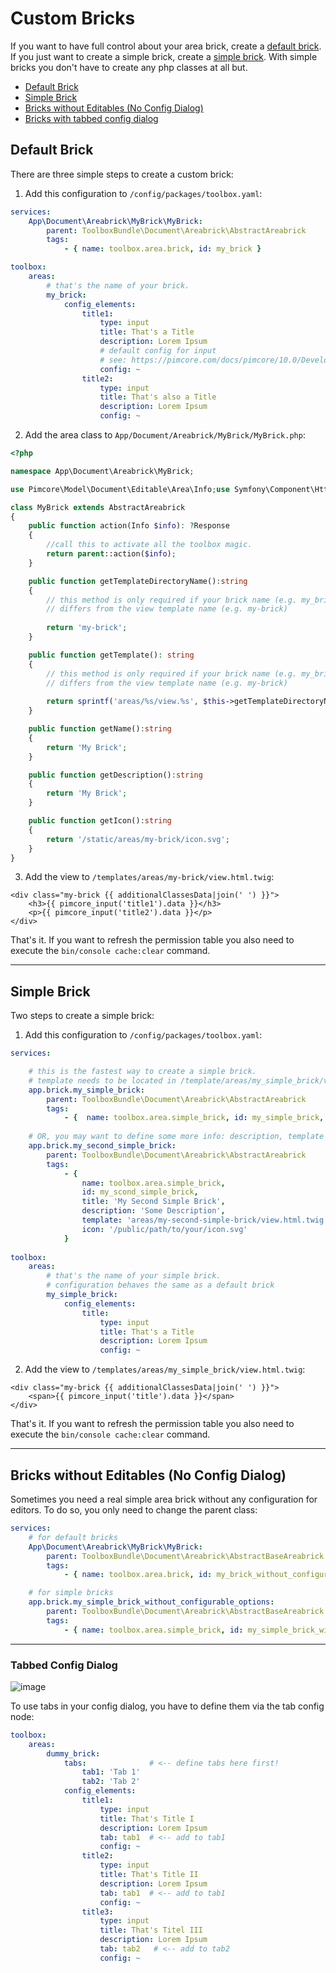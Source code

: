 # Custom Bricks 

If you want to have full control about your area brick, create a [default brick](./10_CustomBricks.md#default-brick).
If you just want to create a simple brick, create a [simple brick](./10_CustomBricks.md#simple-brick). With simple bricks you don't have to create any php classes at all but.

- [Default Brick](./10_CustomBricks.md#default-brick)
- [Simple Brick](./10_CustomBricks.md#simple-brick)
- [Bricks without Editables (No Config Dialog)](./10_CustomBricks.md#bricks-without-editables-no-config-dialog)
- [Bricks with tabbed config dialog](./10_CustomBricks.md#tabbed-config-dialog)

## Default Brick

There are three simple steps to create a custom brick:

1. Add this configuration to `/config/packages/toolbox.yaml`:

```yaml
services:
    App\Document\Areabrick\MyBrick\MyBrick:
        parent: ToolboxBundle\Document\Areabrick\AbstractAreabrick
        tags:
            - { name: toolbox.area.brick, id: my_brick }

toolbox:
    areas:
        # that's the name of your brick. 
        my_brick:
            config_elements:
                title1:
                    type: input
                    title: That's a Title
                    description: Lorem Ipsum
                    # default config for input
                    # see: https://pimcore.com/docs/pimcore/10.0/Development_Documentation/Documents/Editables/Input.html#page_Configuration
                    config: ~
                title2:
                    type: input
                    title: That's also a Title
                    description: Lorem Ipsum
                    config: ~
```

2. Add the area class to `App/Document/Areabrick/MyBrick/MyBrick.php`:

```php
<?php

namespace App\Document\Areabrick\MyBrick;

use Pimcore\Model\Document\Editable\Area\Info;use Symfony\Component\HttpFoundation\Response;use ToolboxBundle\Document\Areabrick\AbstractAreabrick;

class MyBrick extends AbstractAreabrick
{
    public function action(Info $info): ?Response
    {
        //call this to activate all the toolbox magic.
        return parent::action($info);
    }

    public function getTemplateDirectoryName():string
    {
        // this method is only required if your brick name (e.g. my_brick or myBrick)
        // differs from the view template name (e.g. my-brick)
        
        return 'my-brick';
    }

    public function getTemplate(): string
    {
        // this method is only required if your brick name (e.g. my_brick or myBrick)
        // differs from the view template name (e.g. my-brick)
        
        return sprintf('areas/%s/view.%s', $this->getTemplateDirectoryName(), $this->getTemplateSuffix());
    }

    public function getName():string
    {
        return 'My Brick';
    }

    public function getDescription():string
    {
        return 'My Brick';
    }

    public function getIcon():string
    {
        return '/static/areas/my-brick/icon.svg';
    }
}
```

3. Add the view to `/templates/areas/my-brick/view.html.twig`:

```twig
<div class="my-brick {{ additionalClassesData|join(' ') }}">
    <h3>{{ pimcore_input('title1').data }}</h3>
    <p>{{ pimcore_input('title2').data }}</p>
</div>
```

That's it. If you want to refresh the permission table you also need to execute the `bin/console cache:clear` command.

***

## Simple Brick

Two steps to create a simple brick:

1. Add this configuration to `/config/packages/toolbox.yaml`:

```yaml
services:

    # this is the fastest way to create a simple brick. 
    # template needs to be located in /template/areas/my_simple_brick/view.html.twig
    app.brick.my_simple_brick: 
        parent: ToolboxBundle\Document\Areabrick\AbstractAreabrick
        tags:
            - {  name: toolbox.area.simple_brick, id: my_simple_brick, title: 'My Simple Brick' }
              
    # OR, you may want to define some more info: description, template path and icon 
    app.brick.my_second_simple_brick:
        parent: ToolboxBundle\Document\Areabrick\AbstractAreabrick
        tags:
            - {
                name: toolbox.area.simple_brick,
                id: my_scond_simple_brick,
                title: 'My Second Simple Brick',
                description: 'Some Description',
                template: 'areas/my-second-simple-brick/view.html.twig',
                icon: '/public/path/to/your/icon.svg'
            } 
                
toolbox:
    areas:
        # that's the name of your simple brick. 
        # configuration behaves the same as a default brick 
        my_simple_brick:
            config_elements:
                title:
                    type: input
                    title: That's a Title
                    description: Lorem Ipsum
                    config: ~
```

2. Add the view to `/templates/areas/my_simple_brick/view.html.twig`:

```twig
<div class="my-brick {{ additionalClassesData|join(' ') }}">
    <span>{{ pimcore_input('title').data }}</span>
</div>
```

That's it. If you want to refresh the permission table you also need to execute the `bin/console cache:clear` command.

***

## Bricks without Editables (No Config Dialog)
Sometimes you need a real simple area brick without any configuration for editors.
To do so, you only need to change the parent class:

```yaml
services:
    # for default bricks
    App\Document\Areabrick\MyBrick\MyBrick:
        parent: ToolboxBundle\Document\Areabrick\AbstractBaseAreabrick
        tags:
            - { name: toolbox.area.brick, id: my_brick_without_configurable_options }

    # for simple bricks
    app.brick.my_simple_brick_without_configurable_options: 
        parent: ToolboxBundle\Document\Areabrick\AbstractBaseAreabrick
        tags:
            - { name: toolbox.area.simple_brick, id: my_simple_brick_without_configurable_options, title: 'My Simple Brick (Without configurable Options)' }
```

***

### Tabbed Config Dialog
![image](https://user-images.githubusercontent.com/700119/135585193-0a3d37df-5492-4b41-b2b2-a97220f53986.png)

To use tabs in your config dialog, you have to define them via the tab config node:

```yaml
toolbox:
    areas:
        dummy_brick:
            tabs:              # <-- define tabs here first!
                tab1: 'Tab 1'
                tab2: 'Tab 2'
            config_elements:
                title1:
                    type: input
                    title: That's Title I
                    description: Lorem Ipsum
                    tab: tab1  # <-- add to tab1
                    config: ~
                title2:
                    type: input
                    title: That's Title II
                    description: Lorem Ipsum
                    tab: tab1  # <-- add to tab1
                    config: ~
                title3:
                    type: input
                    title: That's Titel III
                    description: Lorem Ipsum
                    tab: tab2   # <-- add to tab2
                    config: ~
```
